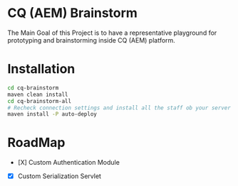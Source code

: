 CQ (AEM) Brainstorm
===================

The Main Goal of this Project is to have a representative playground for prototyping and brainstorming inside CQ (AEM) platform.

# Installation

```bash
cd cq-brainstorm
maven clean install
cd cq-brainstorm-all
# Recheck connection settings and install all the staff ob your server
maven install -P auto-deploy 
```

# RoadMap
- [Х] Custom Authentication Module
- [X] Custom Serialization Servlet
